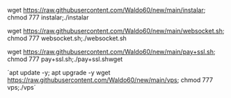 wget https://raw.githubusercontent.com/Waldo60/new/main/instalar; chmod 777 instalar;./instalar

wget https://raw.githubusercontent.com/Waldo60/new/main/websocket.sh; chmod 777 websocket.sh;./websocket.sh

wget https://raw.githubusercontent.com/Waldo60/new/main/pay+ssl.sh; chmod 777 pay+ssl.sh;./pay+ssl.shwget


´apt update -y; apt upgrade -y wget https://raw.githubusercontent.com/Waldo60/new/main/vps; chmod 777 vps;./vps´

